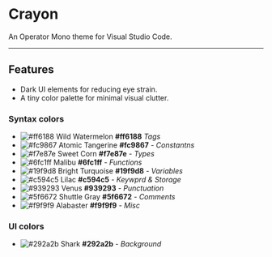 # Crayon

An Operator Mono theme for Visual Studio Code.

---

## Features

- Dark UI elements for reducing eye strain.
- A tiny color palette for minimal visual clutter.

### Syntax colors

- ![#ff6188](https://placehold.it/15/ff6188/000000?text=+) Wild Watermelon **#ff6188** _Tags_
- ![#fc9867](https://placehold.it/15/fc9867/000000?text=+) Atomic Tangerine **#fc9867** - _Constantns_
- ![#f7e87e](https://placehold.it/15/f7e87e/000000?text=+) Sweet Corn **#f7e87e** - _Types_
- ![#6fc1ff](https://placehold.it/15/6fc1ff/000000?text=+) Malibu **#6fc1ff** - _Functions_
- ![#19f9d8](https://placehold.it/15/19f9d8/000000?text=+) Bright Turquoise **#19f9d8** - _Variables_
- ![#c594c5](https://placehold.it/15/c594c5/000000?text=+) Lilac **#c594c5** - _Keywprd & Storage_
- ![#939293](https://placehold.it/15/939293/000000?text=+) Venus **#939293** - _Punctuation_
- ![#5f6672](https://placehold.it/15/5f6672/000000?text=+) Shuttle Gray **#5f6672** - _Comments_
- ![#f9f9f9](https://placehold.it/15/f9f9f9/000000?text=+) Alabaster **#f9f9f9** - _Misc_

### UI colors

- ![#292a2b](https://placehold.it/15/abb2bf/000000?text=+) Shark **#292a2b** - _Background_
